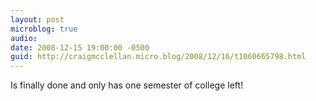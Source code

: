 ```yaml
---
layout: post
microblog: true
audio: 
date: 2008-12-15 19:00:00 -0500
guid: http://craigmcclellan.micro.blog/2008/12/16/t1060665798.html
---
```

Is finally done and only has one semester of college left!
